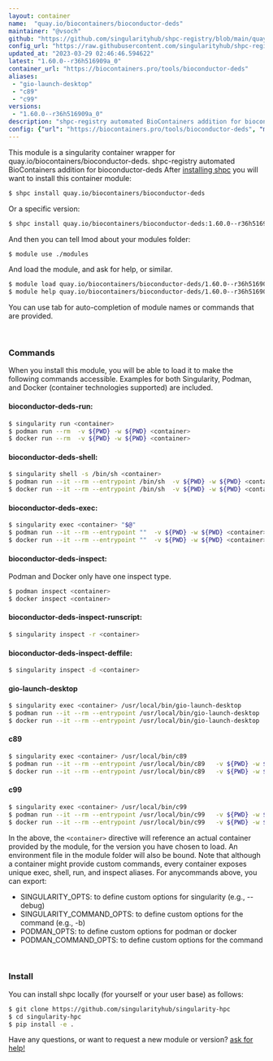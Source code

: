 ```yaml
---
layout: container
name:  "quay.io/biocontainers/bioconductor-deds"
maintainer: "@vsoch"
github: "https://github.com/singularityhub/shpc-registry/blob/main/quay.io/biocontainers/bioconductor-deds/container.yaml"
config_url: "https://raw.githubusercontent.com/singularityhub/shpc-registry/main/quay.io/biocontainers/bioconductor-deds/container.yaml"
updated_at: "2023-03-29 02:46:46.594622"
latest: "1.60.0--r36h516909a_0"
container_url: "https://biocontainers.pro/tools/bioconductor-deds"
aliases:
 - "gio-launch-desktop"
 - "c89"
 - "c99"
versions:
 - "1.60.0--r36h516909a_0"
description: "shpc-registry automated BioContainers addition for bioconductor-deds"
config: {"url": "https://biocontainers.pro/tools/bioconductor-deds", "maintainer": "@vsoch", "description": "shpc-registry automated BioContainers addition for bioconductor-deds", "latest": {"1.60.0--r36h516909a_0": "sha256:dea4d13c640c8471414bfa28b339e6431a4b617f611d504a8a1f4727f2a454b7"}, "tags": {"1.60.0--r36h516909a_0": "sha256:dea4d13c640c8471414bfa28b339e6431a4b617f611d504a8a1f4727f2a454b7"}, "docker": "quay.io/biocontainers/bioconductor-deds", "aliases": {"gio-launch-desktop": "/usr/local/bin/gio-launch-desktop", "c89": "/usr/local/bin/c89", "c99": "/usr/local/bin/c99"}}
---
```


This module is a singularity container wrapper for quay.io/biocontainers/bioconductor-deds.
shpc-registry automated BioContainers addition for bioconductor-deds
After [installing shpc](#install) you will want to install this container module:


```bash
$ shpc install quay.io/biocontainers/bioconductor-deds
```

Or a specific version:

```bash
$ shpc install quay.io/biocontainers/bioconductor-deds:1.60.0--r36h516909a_0
```

And then you can tell lmod about your modules folder:

```bash
$ module use ./modules
```

And load the module, and ask for help, or similar.

```bash
$ module load quay.io/biocontainers/bioconductor-deds/1.60.0--r36h516909a_0
$ module help quay.io/biocontainers/bioconductor-deds/1.60.0--r36h516909a_0
```

You can use tab for auto-completion of module names or commands that are provided.

<br>

### Commands

When you install this module, you will be able to load it to make the following commands accessible.
Examples for both Singularity, Podman, and Docker (container technologies supported) are included.

#### bioconductor-deds-run:

```bash
$ singularity run <container>
$ podman run --rm  -v ${PWD} -w ${PWD} <container>
$ docker run --rm  -v ${PWD} -w ${PWD} <container>
```

#### bioconductor-deds-shell:

```bash
$ singularity shell -s /bin/sh <container>
$ podman run --it --rm --entrypoint /bin/sh  -v ${PWD} -w ${PWD} <container>
$ docker run --it --rm --entrypoint /bin/sh  -v ${PWD} -w ${PWD} <container>
```

#### bioconductor-deds-exec:

```bash
$ singularity exec <container> "$@"
$ podman run --it --rm --entrypoint ""  -v ${PWD} -w ${PWD} <container> "$@"
$ docker run --it --rm --entrypoint ""  -v ${PWD} -w ${PWD} <container> "$@"
```

#### bioconductor-deds-inspect:

Podman and Docker only have one inspect type.

```bash
$ podman inspect <container>
$ docker inspect <container>
```

#### bioconductor-deds-inspect-runscript:

```bash
$ singularity inspect -r <container>
```

#### bioconductor-deds-inspect-deffile:

```bash
$ singularity inspect -d <container>
```


#### gio-launch-desktop

```bash
$ singularity exec <container> /usr/local/bin/gio-launch-desktop
$ podman run --it --rm --entrypoint /usr/local/bin/gio-launch-desktop   -v ${PWD} -w ${PWD} <container> -c " $@"
$ docker run --it --rm --entrypoint /usr/local/bin/gio-launch-desktop   -v ${PWD} -w ${PWD} <container> -c " $@"
```


#### c89

```bash
$ singularity exec <container> /usr/local/bin/c89
$ podman run --it --rm --entrypoint /usr/local/bin/c89   -v ${PWD} -w ${PWD} <container> -c " $@"
$ docker run --it --rm --entrypoint /usr/local/bin/c89   -v ${PWD} -w ${PWD} <container> -c " $@"
```


#### c99

```bash
$ singularity exec <container> /usr/local/bin/c99
$ podman run --it --rm --entrypoint /usr/local/bin/c99   -v ${PWD} -w ${PWD} <container> -c " $@"
$ docker run --it --rm --entrypoint /usr/local/bin/c99   -v ${PWD} -w ${PWD} <container> -c " $@"
```



In the above, the `<container>` directive will reference an actual container provided
by the module, for the version you have chosen to load. An environment file in the
module folder will also be bound. Note that although a container
might provide custom commands, every container exposes unique exec, shell, run, and
inspect aliases. For anycommands above, you can export:

 - SINGULARITY_OPTS: to define custom options for singularity (e.g., --debug)
 - SINGULARITY_COMMAND_OPTS: to define custom options for the command (e.g., -b)
 - PODMAN_OPTS: to define custom options for podman or docker
 - PODMAN_COMMAND_OPTS: to define custom options for the command

<br>

### Install

You can install shpc locally (for yourself or your user base) as follows:

```bash
$ git clone https://github.com/singularityhub/singularity-hpc
$ cd singularity-hpc
$ pip install -e .
```

Have any questions, or want to request a new module or version? [ask for help!](https://github.com/singularityhub/singularity-hpc/issues)